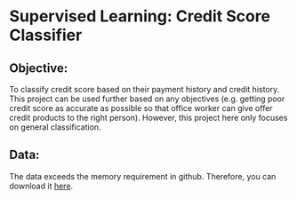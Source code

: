 # Supervised Learning: Credit Score Classifier

## Objective:
To classify credit score based on their payment history and credit history. This project can be used further based on any objectives (e.g. getting poor credit score as accurate as possible so that office worker can give offer credit products to the right person). However, this project here only focuses on general classification.

## Data:
The data exceeds the memory requirement in github. Therefore, you can download it [here](https://thecleverprogrammer.com/2022/12/05/credit-score-classification-with-machine-learning/).
